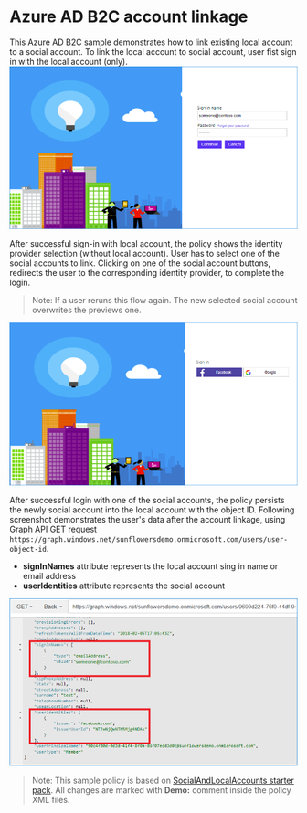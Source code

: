 # Azure AD B2C account linkage

This Azure AD B2C sample demonstrates how to link existing local account to a social account. To link the local account to social account, user fist sign in with the local account (only).
![Sign-in](media/AccountLinkage-1.png)

After successful sign-in with local account, the policy shows the identity provider selection (without local account). User has to select one of the social accounts to link. Clicking on one of the social account buttons, redirects the user to the corresponding identity provider, to complete the login.

> Note:  If a user reruns this flow again. The new selected social account overwrites the previews one.

![Select the identity provider](media/AccountLinkage-2.png)

After successful login with one of the social accounts, the policy persists the newly social account into the local account with the object ID. Following screenshot demonstrates the user's data after the account linkage, using Graph API GET request `https://graph.windows.net/sunflowersdemo.onmicrosoft.com/users/user-object-id`. 
* **signInNames** attribute represents the local account sing in name or email address
* **userIdentities** attribute represents the social account

![Graph call](media/AccountLinkage-3.png)

> Note:  This sample policy is based on [SocialAndLocalAccounts starter pack](../../../SocialAndLocalAccounts). All changes are marked with **Demo:** comment inside the policy XML files.
